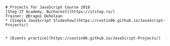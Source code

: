     # Projects for JavaScript Course 2018
    [Step IT Academy, Bucharest](https://itstep.ro/)
    Trainer: @Dragos Dehelean
    * [Simple JavaScript Slideshow](https://costin06.github.io/JavaScript-Projects/)

    
    * [Events practice](https://costin06.github.io/JavaScript-Projects/)

